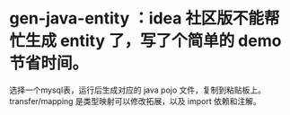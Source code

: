 # gen-java-entity ：idea 社区版不能帮忙生成 entity 了，写了个简单的 demo 节省时间。
选择一个mysql表，运行后生成对应的 java pojo 文件，复制到粘贴板上。
transfer/mapping 是类型映射可以修改拓展，以及 import 依赖和注解。
